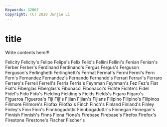 ```yaml
---
Keywords: 32667
Copyright: (C) 2020 Junjie Li
---
```


# title

Write contents here!!!
 
Felicity 
Felicity's 
Felipe 
Felipe's 
Felix 
Felix's
Fellini 
Fellini's 
Fenian 
Fenian's 
Ferber 
Ferber's 
Ferdinand 
Ferdinand's 
Fergus 
Fergus's
Ferguson 
Ferguson's 
Ferlinghetti 
Ferlinghetti's 
Fermat 
Fermat's 
Fermi 
Fermi's 
Fern 
Fern's
Fernandez 
Fernandez's 
Fernando 
Fernando's 
Ferrari 
Ferrari's 
Ferraro 
Ferraro's 
Ferrell 
Ferrell's
Ferris 
Ferris's 
Feynman 
Feynman's 
Fez 
Fez's 
Fiat 
Fiat's 
Fiberglas 
Fiberglas's
Fibonacci 
Fibonacci's 
Fichte 
Fichte's 
Fidel 
Fidel's 
Fido 
Fido's 
Fielding 
Fielding's
Fields 
Fields's 
Figaro 
Figaro's 
Figueroa 
Figueroa's 
Fiji 
Fiji's 
Fijian 
Fijian's
Fijians 
Filipino 
Filipino's 
Filipinos 
Fillmore 
Fillmore's 
Filofax 
Filofax's 
Finch 
Finch's
Finland 
Finland's 
Finley 
Finley's 
Finn 
Finn's 
Finnbogadottir 
Finnbogadottir's 
Finnegan 
Finnegan's
Finnish 
Finnish's 
Finns 
Fiona 
Fiona's 
Firebase 
Firebase's 
Firefox 
Firefox's 
Firestone
Firestone's 
Fischer 
Fischer's 
